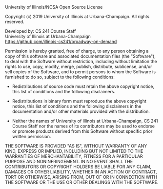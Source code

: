 University of Illinois/NCSA Open Source License 

Copyright (c) 2019 University of Illinois at Urbana-Champaign. All rights reserved. 

Developed by: CS 241 Course Staff  
              University of Illinois at Urbana-Champaign  
              https://github.com/illinois-cs241/broadway-on-demand
                  
Permission is hereby granted, free of charge, to any person 
obtaining a copy of this software and associated documentation files 
(the "Software"), to deal with the Software without restriction, 
including without limitation the rights to use, copy, modify, merge,
publish, distribute, sublicense, and/or sell copies of the Software, 
and to permit persons to whom the Software is furnished to do so, 
subject to the following conditions:

* Redistributions of source code must retain the above copyright notice, 
  this list of conditions and the following disclaimers.

* Redistributions in binary form must reproduce the above copyright 
  notice, this list of conditions and the following disclaimers in the 
  documentation and/or other materials provided with the distribution.

* Neither the names of University of Illinois at Urbana-Champaign, CS 241 Course Staff nor the names of its 
  contributors may be used to endorse or promote products derived from
  this Software without specific prior written permission.
  
THE SOFTWARE IS PROVIDED "AS IS", WITHOUT WARRANTY OF ANY KIND, EXPRESS 
OR IMPLIED, INCLUDING BUT NOT LIMITED TO THE WARRANTIES OF MERCHANTABILITY, 
FITNESS FOR A PARTICULAR PURPOSE AND NONINFRINGEMENT. IN NO EVENT SHALL THE 
CONTRIBUTORS OR COPYRIGHT HOLDERS BE LIABLE FOR ANY CLAIM, DAMAGES OR OTHER 
LIABILITY, WHETHER IN AN ACTION OF CONTRACT, TORT OR OTHERWISE, ARISING FROM, 
OUT OF OR IN CONNECTION WITH THE SOFTWARE OR THE USE OR OTHER DEALINGS WITH
THE SOFTWARE.

